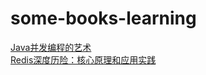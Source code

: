 # some-books-learning
[Java并发编程的艺术](./the-art-of-concurrent-programming/note/README.md)       
[Redis深度历险：核心原理和应用实践](./redis-deep-adventure/note/README.md)        